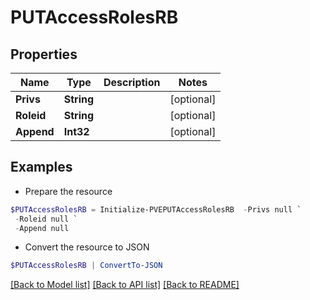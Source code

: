 # PUTAccessRolesRB
## Properties

Name | Type | Description | Notes
------------ | ------------- | ------------- | -------------
**Privs** | **String** |  | [optional] 
**Roleid** | **String** |  | [optional] 
**Append** | **Int32** |  | [optional] 

## Examples

- Prepare the resource
```powershell
$PUTAccessRolesRB = Initialize-PVEPUTAccessRolesRB  -Privs null `
 -Roleid null `
 -Append null
```

- Convert the resource to JSON
```powershell
$PUTAccessRolesRB | ConvertTo-JSON
```

[[Back to Model list]](../README.md#documentation-for-models) [[Back to API list]](../README.md#documentation-for-api-endpoints) [[Back to README]](../README.md)

